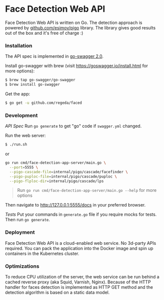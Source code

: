 # Face Detection Web API

Face Detection Web API is written on Go. The detection approach is powered by [github.com/esimov/pigo](https://github.com/esimov/pigo) library. The library gives good results out of the box and it's free of charge :)

### Installation
The API spec is implemented in [go-swagger 2.0](https://goswagger.io/).

Install go-swagger with brew (visit https://goswagger.io/install.html for more options):
```sh
$ brew tap go-swagger/go-swagger
$ brew install go-swagger
```
Get the app:
```sh
$ go get -u github.com/regeda/faced
```

### Development

*API Spec*
Run `go generate` to get "go" code if `swagger.yml` changed.

Run the web server:
```sh
$ ./run.sh
```
or
```sh
go run cmd/face-detection-app-server/main.go \
  --port=5555 \
  --pigo-cascade-file=internal/pigo/cascade/facefinder \
  --pigo-puploc-file=internal/pigo/cascade/puploc \
  --pigo-flploc-dir=internal/pigo/cascade/lps
```
> Run `go run cmd/face-detection-app-server/main.go --help` for more options

Then navigate to http://127.0.0.1:5555/docs in your preferred browser.

*Tests*
Put your commands in `generate.go` file if you require mocks for tests. Then run `go generate`.

### Deployment

Face Detection Web API is a cloud-enabled web service. No 3d-party APIs required. You can pack the application into the Docker image and spin up containers in the Kubernetes cluster.

### Optimizations

To reduce CPU utilization of the server, the web service can be run behind a cached reverse proxy (aka Squid, Varnish, Nginx). Because of the HTTP handler for faces detection is implemented as HTTP GET method and the detection algorithm is based on a static data model.
